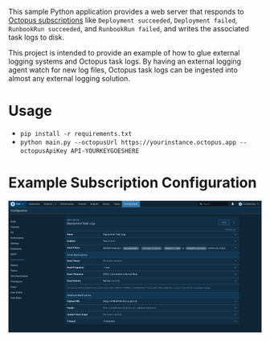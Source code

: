 This sample Python application provides a web server that responds to [Octopus subscriptions](https://octopus.com/docs/administration/managing-infrastructure/subscriptions)
like `Deployment succeeded`, `Deployment failed`, `RunbookRun succeeded`, and `RunbookRun failed`, and writes the 
associated task logs to disk.

This project is intended to provide an example of how to glue external logging systems and Octopus task logs. By having an
external logging agent watch for new log files, Octopus task logs can be ingested into almost any external logging
solution.

# Usage

* `pip install -r requirements.txt`
* `python main.py --octopusUrl https://yourinstance.octopus.app --octopusApiKey API-YOURKEYGOESHERE`

# Example Subscription Configuration

![](subscriptions.png)
